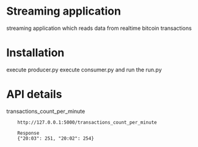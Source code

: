 # Streaming application

streaming application which reads data from realtime bitcoin transactions

# Installation

execute producer.py
execute consumer.py
and run the run.py

# API details

transactions_count_per_minute

```
    http://127.0.0.1:5000/transactions_count_per_minute
    
    Response
    {"20:03": 251, "20:02": 254}
 ```
 
 